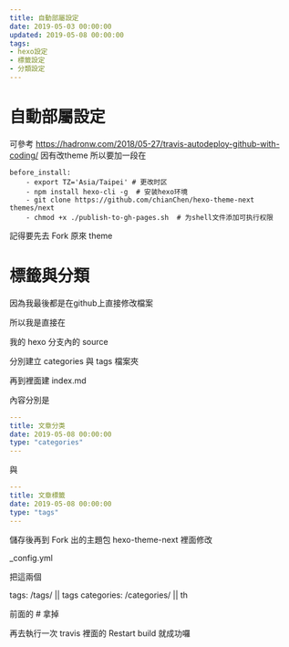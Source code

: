 ```yaml
---
title: 自動部屬設定
date: 2019-05-03 00:00:00
updated: 2019-05-08 00:00:00
tags:
- hexo設定
- 標籤設定
- 分類設定
---
```


# 自動部屬設定

可參考
https://hadronw.com/2018/05-27/travis-autodeploy-github-with-coding/
因有改theme
所以要加一段在

```
before_install:
    - export TZ='Asia/Taipei' # 更改时区
    - npm install hexo-cli -g  # 安装hexo环境
    - git clone https://github.com/chianChen/hexo-theme-next themes/next
    - chmod +x ./publish-to-gh-pages.sh  # 为shell文件添加可执行权限
```

記得要先去 Fork 原來 theme

# 標籤與分類

因為我最後都是在github上直接修改檔案

所以我是直接在

我的 hexo 分支內的 source

分別建立 categories 與 tags 檔案夾

再到裡面建 index.md

內容分別是

```YAML
---
title: 文章分类
date: 2019-05-08 00:00:00
type: "categories"
---
```

與

```YAML
---
title: 文章標籤
date: 2019-05-08 00:00:00
type: "tags"
---
```

儲存後再到 Fork 出的主題包 hexo-theme-next 裡面修改

_config.yml

把這兩個

tags: /tags/ || tags
categories: /categories/ || th

前面的 # 拿掉

再去執行一次 travis 裡面的 Restart build 就成功囉







